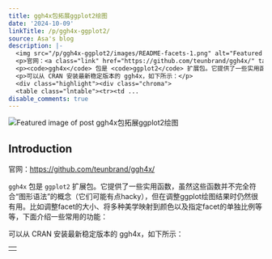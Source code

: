 ```yaml
---
title: ggh4x包拓展ggplot2绘图
date: '2024-10-09'
linkTitle: /p/ggh4x-ggplot2/
source: Asa's blog
description: |-
  <img src="/p/ggh4x-ggplot2/images/README-facets-1.png" alt="Featured image of post ggh4x包拓展ggplot2绘图" /><h2 id="introduction">Introduction</h2>
  <p>官网：<a class="link" href="https://github.com/teunbrand/ggh4x/" target="_blank" rel="noopener" >https://github.com/teunbrand/ggh4x/</a></p>
  <p><code>ggh4x</code> 包是 <code>ggplot2</code> 扩展包。它提供了一些实用函数，虽然这些函数并不完全符合“图形语法”的概念（它们可能有点hacky），但在调整ggplot绘图结果时仍然很有用。比如调整facet的大小、将多种美学映射到颜色以及指定facet的单独比例等等，下面介绍一些常用的功能：</p>
  <p>可以从 CRAN 安装最新稳定版本的 ggh4x，如下所示：</p>
  <div class="highlight"><div class="chroma">
  <table class="lntable"><tr><td ...
disable_comments: true
---
```

<img src="/p/ggh4x-ggplot2/images/README-facets-1.png" alt="Featured image of post ggh4x包拓展ggplot2绘图" /><h2 id="introduction">Introduction</h2>
<p>官网：<a class="link" href="https://github.com/teunbrand/ggh4x/" target="_blank" rel="noopener" >https://github.com/teunbrand/ggh4x/</a></p>
<p><code>ggh4x</code> 包是 <code>ggplot2</code> 扩展包。它提供了一些实用函数，虽然这些函数并不完全符合“图形语法”的概念（它们可能有点hacky），但在调整ggplot绘图结果时仍然很有用。比如调整facet的大小、将多种美学映射到颜色以及指定facet的单独比例等等，下面介绍一些常用的功能：</p>
<p>可以从 CRAN 安装最新稳定版本的 ggh4x，如下所示：</p>
<div class="highlight"><div class="chroma">
<table class="lntable"><tr><td ...